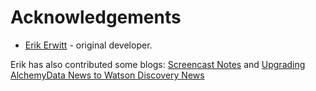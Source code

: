 # Acknowledgements

* [Erik Erwitt](https://github.com/eerwitt) - original developer.

Erik has also contributed some blogs:
[Screencast Notes](https://github.com/IBM/watson-discovery-news-alerting/blob/master/doc/_screencast_notes.md) and
[Upgrading AlchemyData News to Watson Discovery News](https://github.com/IBM/watson-discovery-news-alerting/blob/master/doc/_upgrading_alchemydata_news_to_watson_discovery.md)
